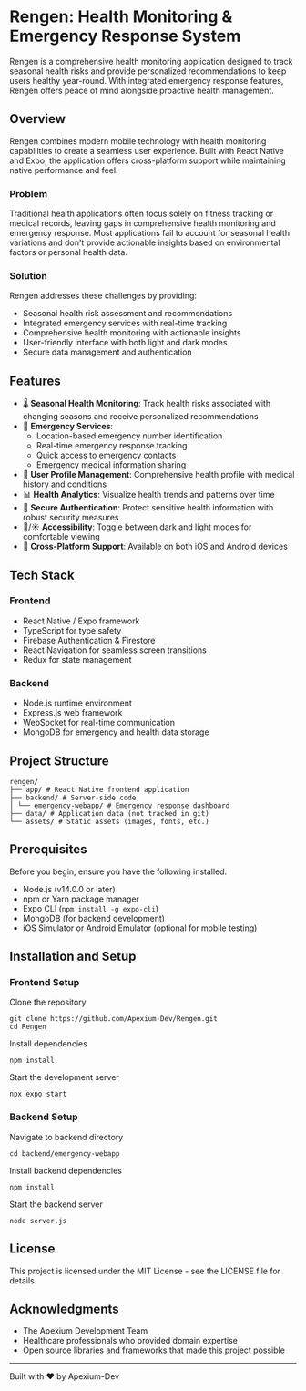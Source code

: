 # Rengen: Health Monitoring & Emergency Response System

Rengen is a comprehensive health monitoring application designed to track seasonal health risks and provide personalized recommendations to keep users healthy year-round. With integrated emergency response features, Rengen offers peace of mind alongside proactive health management.

## Overview

Rengen combines modern mobile technology with health monitoring capabilities to create a seamless user experience. Built with React Native and Expo, the application offers cross-platform support while maintaining native performance and feel.

### Problem

Traditional health applications often focus solely on fitness tracking or medical records, leaving gaps in comprehensive health monitoring and emergency response. Most applications fail to account for seasonal health variations and don't provide actionable insights based on environmental factors or personal health data.

### Solution

Rengen addresses these challenges by providing:  
- Seasonal health risk assessment and recommendations  
- Integrated emergency services with real-time tracking  
- Comprehensive health monitoring with actionable insights  
- User-friendly interface with both light and dark modes  
- Secure data management and authentication  

## Features

- 🌡️ **Seasonal Health Monitoring**: Track health risks associated with changing seasons and receive personalized recommendations  
- 🚨 **Emergency Services**:  
  - Location-based emergency number identification  
  - Real-time emergency response tracking  
  - Quick access to emergency contacts  
  - Emergency medical information sharing  
- 👤 **User Profile Management**: Comprehensive health profile with medical history and conditions  
- 📊 **Health Analytics**: Visualize health trends and patterns over time  
- 🔐 **Secure Authentication**: Protect sensitive health information with robust security measures  
- 🌙/☀️ **Accessibility**: Toggle between dark and light modes for comfortable viewing  
- 📱 **Cross-Platform Support**: Available on both iOS and Android devices  

## Tech Stack

### Frontend  
- React Native / Expo framework  
- TypeScript for type safety  
- Firebase Authentication & Firestore  
- React Navigation for seamless screen transitions  
- Redux for state management  

### Backend  
- Node.js runtime environment  
- Express.js web framework  
- WebSocket for real-time communication  
- MongoDB for emergency and health data storage  

## Project Structure

```
rengen/
├── app/ # React Native frontend application
├── backend/ # Server-side code
│ └── emergency-webapp/ # Emergency response dashboard
├── data/ # Application data (not tracked in git)
└── assets/ # Static assets (images, fonts, etc.)
```


## Prerequisites

Before you begin, ensure you have the following installed:  
- Node.js (v14.0.0 or later)  
- npm or Yarn package manager  
- Expo CLI (`npm install -g expo-cli`)  
- MongoDB (for backend development)  
- iOS Simulator or Android Emulator (optional for mobile testing)  

## Installation and Setup

### Frontend Setup

Clone the repository
```
git clone https://github.com/Apexium-Dev/Rengen.git
cd Rengen
```
Install dependencies
```
npm install
```
Start the development server
```
npx expo start
```

### Backend Setup

Navigate to backend directory
```
cd backend/emergency-webapp
```
Install backend dependencies
```
npm install
```
Start the backend server
```
node server.js
```

## License

This project is licensed under the MIT License - see the LICENSE file for details. 

## Acknowledgments

- The Apexium Development Team  
- Healthcare professionals who provided domain expertise  
- Open source libraries and frameworks that made this project possible  

---

Built with ❤️ by Apexium-Dev

